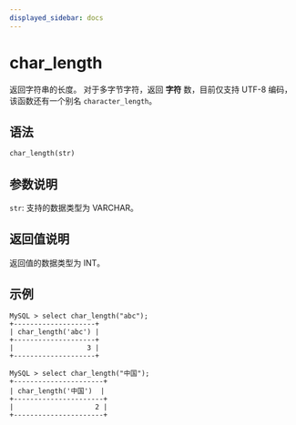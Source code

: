 ```yaml
---
displayed_sidebar: docs
---
```


# char_length



返回字符串的长度。
对于多字节字符，返回 **字符** 数，目前仅支持 UTF-8 编码，该函数还有一个别名 `character_length`。

## 语法

```Haskell
char_length(str)
```

## 参数说明

`str`: 支持的数据类型为 VARCHAR。

## 返回值说明

返回值的数据类型为 INT。

## 示例

```Plain Text
MySQL > select char_length("abc");
+--------------------+
| char_length('abc') |
+--------------------+
|                  3 |
+--------------------+

MySQL > select char_length("中国");
+----------------------+
| char_length('中国')  |
+----------------------+
|                    2 |
+----------------------+
```